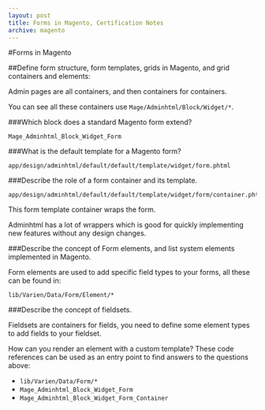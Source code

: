 ```yaml
---
layout: post
title: Forms in Magento, Certification Notes
archive: magento
---
```

#Forms in Magento

##Define form structure, form templates, grids in Magento, and grid containers and elements:

Admin pages are all containers, and then containers for containers.

You can see all these containers use `Mage/Adminhtml/Block/Widget/*`.

###Which block does a standard Magento form extend?

	Mage_Adminhtml_Block_Widget_Form

###What is the default template for a Magento form?

	app/design/adminhtml/default/default/template/widget/form.phtml

###Describe the role of a form container and its template.

	app/design/adminhtml/default/default/template/widget/form/container.phtml

This form template container wraps the form.

Adminhtml has a lot of wrappers which is good for quickly implementing new features without any design changes. 

###Describe the concept of Form elements, and list system elements implemented in Magento.

Form elements are used to add specific field types to your forms, all these can be found in:

	lib/Varien/Data/Form/Element/*

###Describe the concept of fieldsets. 

Fieldsets are containers for fields, you need to define some element types to add fields to your fieldset. 

How can you render an element with a custom template? These code references can be used as an entry point to find answers to the questions above: 

- `lib/Varien/Data/Form/*`
- `Mage_Adminhtml_Block_Widget_Form`
- `Mage_Adminhtml_Block_Widget_Form_Container`

